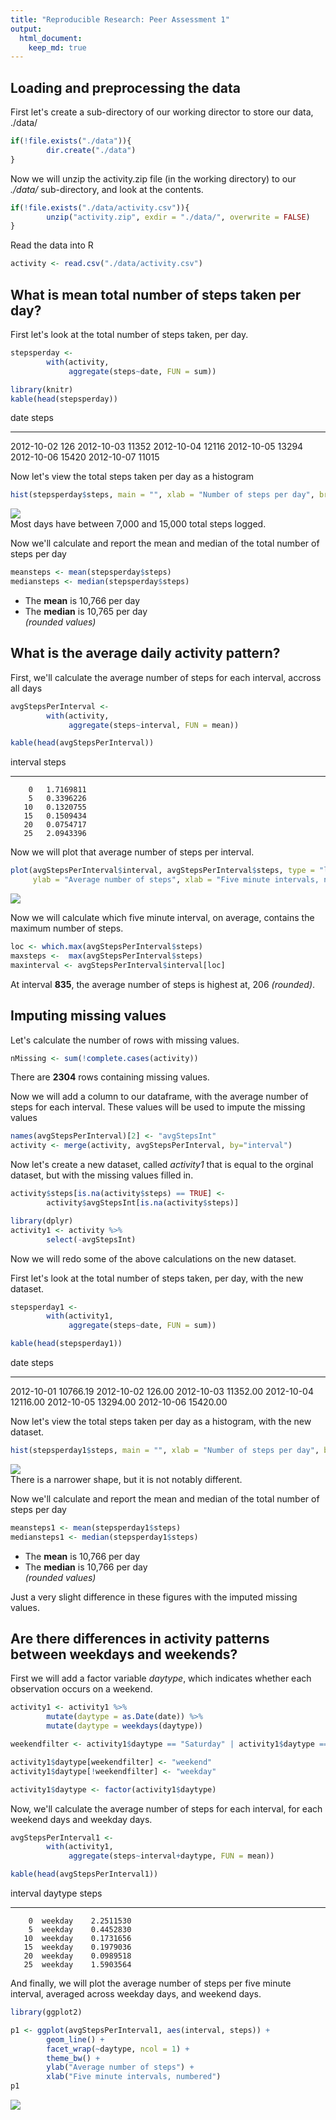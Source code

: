 ```yaml
---
title: "Reproducible Research: Peer Assessment 1"
output: 
  html_document:
    keep_md: true
---
```



## Loading and preprocessing the data
  
First let's create a sub-directory of our working director to store our data, 
./data/

```r
if(!file.exists("./data")){
        dir.create("./data")
}
```
  
  
Now we will unzip the activity.zip file (in the working directory) to our *./data/* 
sub-directory, and look at the contents.

```r
if(!file.exists("./data/activity.csv")){
        unzip("activity.zip", exdir = "./data/", overwrite = FALSE)
}
```
  
Read the data into R

```r
activity <- read.csv("./data/activity.csv")
```
  
## What is mean total number of steps taken per day?
  
  
First let's look at the total number of steps taken, per day.

```r
stepsperday <- 
        with(activity,
             aggregate(steps~date, FUN = sum))

library(knitr)
kable(head(stepsperday))
```



date          steps
-----------  ------
2012-10-02      126
2012-10-03    11352
2012-10-04    12116
2012-10-05    13294
2012-10-06    15420
2012-10-07    11015
  
  
Now let's view the total steps taken per day as a histogram

```r
hist(stepsperday$steps, main = "", xlab = "Number of steps per day", breaks = 10)
```

<img src="PA1_template_files/figure-html/histogram of steps-1.png" style="display: block; margin: auto;" />
Most days have between 7,000 and 15,000 total steps logged.  
  
  
Now we'll calculate and report the mean and median of the total number of steps per day

```r
meansteps <- mean(stepsperday$steps)
mediansteps <- median(stepsperday$steps)
```
* The **mean** is 10,766 per day
* The **median** is 10,765 per day  
*(rounded values)*


## What is the average daily activity pattern?

First, we'll calculate the average number of steps for each interval, accross all days

```r
avgStepsPerInterval <- 
        with(activity,
             aggregate(steps~interval, FUN = mean))

kable(head(avgStepsPerInterval))
```



 interval       steps
---------  ----------
        0   1.7169811
        5   0.3396226
       10   0.1320755
       15   0.1509434
       20   0.0754717
       25   2.0943396
  
  
Now we will plot that average number of steps per interval.

```r
plot(avgStepsPerInterval$interval, avgStepsPerInterval$steps, type = "l",
     ylab = "Average number of steps", xlab = "Five minute intervals, numbered")
```

<img src="PA1_template_files/figure-html/plot inverval steps-1.png" style="display: block; margin: auto;" />
  
  
Now we will calculate which five minute interval, on average, contains the maximum number of steps.

```r
loc <- which.max(avgStepsPerInterval$steps)
maxsteps <-  max(avgStepsPerInterval$steps)
maxinterval <- avgStepsPerInterval$interval[loc]
```
At interval **835**, the average number of steps is highest at, 206
*(rounded)*.
  
  
## Imputing missing values
  
Let's calculate the number of rows with missing values.

```r
nMissing <- sum(!complete.cases(activity))
```
There are **2304** rows containing missing values.  
  
  
Now we will add a column to our dataframe, with the average number of steps for each interval.  These values will be used to impute the missing values

```r
names(avgStepsPerInterval)[2] <- "avgStepsInt"
activity <- merge(activity, avgStepsPerInterval, by="interval")
```
  
  
Now let's create a new dataset, called *activity1* that is equal to the orginal dataset, but with the missing values filled in.

```r
activity$steps[is.na(activity$steps) == TRUE] <-
        activity$avgStepsInt[is.na(activity$steps)]

library(dplyr)
activity1 <- activity %>%
        select(-avgStepsInt)
```
  
  
Now we will redo some of the above calculations on the new dataset.
  
First let's look at the total number of steps taken, per day, with the new dataset.

```r
stepsperday1 <- 
        with(activity1,
             aggregate(steps~date, FUN = sum))

kable(head(stepsperday1))
```



date             steps
-----------  ---------
2012-10-01    10766.19
2012-10-02      126.00
2012-10-03    11352.00
2012-10-04    12116.00
2012-10-05    13294.00
2012-10-06    15420.00
  
  
Now let's view the total steps taken per day as a histogram, with the new dataset.

```r
hist(stepsperday1$steps, main = "", xlab = "Number of steps per day", breaks = 10)
```

<img src="PA1_template_files/figure-html/histogram of steps 1-1.png" style="display: block; margin: auto;" />
There is a narrower shape, but it is not notably different.
  
  
Now we'll calculate and report the mean and median of the total number of steps per day

```r
meansteps1 <- mean(stepsperday1$steps)
mediansteps1 <- median(stepsperday1$steps)
```
* The **mean** is 10,766 per day
* The **median** is 10,766 per day  
*(rounded values)*  
  
Just a very slight difference in these figures with the imputed missing values.
  
  
## Are there differences in activity patterns between weekdays and weekends?

First we will add a factor variable *daytype*, which indicates whether each observation occurs on a weekend.

```r
activity1 <- activity1 %>%
        mutate(daytype = as.Date(date)) %>%
        mutate(daytype = weekdays(daytype))

weekendfilter <- activity1$daytype == "Saturday" | activity1$daytype == "Sunday"

activity1$daytype[weekendfilter] <- "weekend"
activity1$daytype[!weekendfilter] <- "weekday"

activity1$daytype <- factor(activity1$daytype)
```
  
  
Now, we'll calculate the average number of steps for each interval, for each weekend days and weekday days.

```r
avgStepsPerInterval1 <- 
        with(activity1,
             aggregate(steps~interval+daytype, FUN = mean))

kable(head(avgStepsPerInterval1))
```



 interval  daytype        steps
---------  --------  ----------
        0  weekday    2.2511530
        5  weekday    0.4452830
       10  weekday    0.1731656
       15  weekday    0.1979036
       20  weekday    0.0989518
       25  weekday    1.5903564
  
  
And finally, we will plot the average number of steps per five minute interval, averaged across weekday days, and weekend days.

```r
library(ggplot2)

p1 <- ggplot(avgStepsPerInterval1, aes(interval, steps)) +
        geom_line() +
        facet_wrap(~daytype, ncol = 1) +
        theme_bw() +
        ylab("Average number of steps") +
        xlab("Five minute intervals, numbered")
p1
```

<img src="PA1_template_files/figure-html/plot inverval steps 1-1.png" style="display: block; margin: auto;" />
